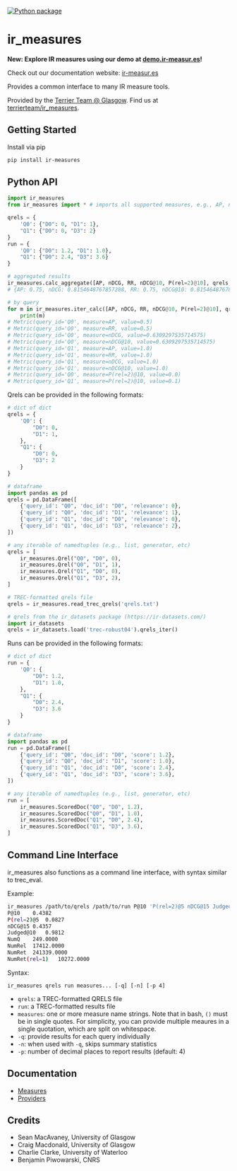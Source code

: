 
[![Python package](https://github.com/terrierteam/ir_measures/actions/workflows/push.yml/badge.svg)](https://github.com/terrierteam/ir_measures/actions/workflows/push.yml)

# ir_measures

**New: Explore IR measures using our demo at [demo.ir-measur.es](https://demo.ir-measur.es/)!**

Check out our documentation website: [ir-measur.es](https://ir-measur.es/)


Provides a common interface to many IR measure tools.

Provided by the [Terrier Team @ Glasgow](http://terrierteam.dcs.gla.ac.uk/). Find us at [terrierteam/ir_measures](https://github.com/terrierteam/ir_measures).

## Getting Started

Install via pip

```bash
pip install ir-measures
```

## Python API

```python
import ir_measures
from ir_measures import * # imports all supported measures, e.g., AP, nDCG, RR, P

qrels = {
    'Q0': {"D0": 0, "D1": 1},
    "Q1": {"D0": 0, "D3": 2}
}
run = {
    'Q0': {"D0": 1.2, "D1": 1.0},
    "Q1": {"D0": 2.4, "D3": 3.6}
}

# aggregated results
ir_measures.calc_aggregate([AP, nDCG, RR, nDCG@10, P(rel=2)@10], qrels, run)
# {AP: 0.75, nDCG: 0.8154648767857288, RR: 0.75, nDCG@10: 0.8154648767857288, P(rel=2)@10: 0.05}

# by query
for m in ir_measures.iter_calc([AP, nDCG, RR, nDCG@10, P(rel=2)@10], qrels, run):
    print(m)
# Metric(query_id='Q0', measure=AP, value=0.5)
# Metric(query_id='Q0', measure=RR, value=0.5)
# Metric(query_id='Q0', measure=nDCG, value=0.6309297535714575)
# Metric(query_id='Q0', measure=nDCG@10, value=0.6309297535714575)
# Metric(query_id='Q1', measure=AP, value=1.0)
# Metric(query_id='Q1', measure=RR, value=1.0)
# Metric(query_id='Q1', measure=nDCG, value=1.0)
# Metric(query_id='Q1', measure=nDCG@10, value=1.0)
# Metric(query_id='Q0', measure=P(rel=2)@10, value=0.0)
# Metric(query_id='Q1', measure=P(rel=2)@10, value=0.1)
```

Qrels can be provided in the following formats:

```python
# dict of dict
qrels = {
    'Q0': {
        "D0": 0,
        "D1": 1,
    },
    "Q1": {
        "D0": 0,
        "D3": 2
    }
}

# dataframe
import pandas as pd
qrels = pd.DataFrame([
    {'query_id': "Q0", 'doc_id': "D0", 'relevance': 0},
    {'query_id': "Q0", 'doc_id': "D1", 'relevance': 1},
    {'query_id': "Q1", 'doc_id': "D0", 'relevance': 0},
    {'query_id': "Q1", 'doc_id': "D3", 'relevance': 2},
])

# any iterable of namedtuples (e.g., list, generator, etc)
qrels = [
    ir_measures.Qrel("Q0", "D0", 0),
    ir_measures.Qrel("Q0", "D1", 1),
    ir_measures.Qrel("Q1", "D0", 0),
    ir_measures.Qrel("Q1", "D3", 2),
]

# TREC-formatted qrels file
qrels = ir_measures.read_trec_qrels('qrels.txt')

# qrels from the ir_datasets package (https://ir-datasets.com/)
import ir_datasets
qrels = ir_datasets.load('trec-robust04').qrels_iter()
```

Runs can be provided in the following formats:

```python
# dict of dict
run = {
    'Q0': {
        "D0": 1.2,
        "D1": 1.0,
    },
    "Q1": {
        "D0": 2.4,
        "D3": 3.6
    }
}

# dataframe
import pandas as pd
run = pd.DataFrame([
    {'query_id': "Q0", 'doc_id': "D0", 'score': 1.2},
    {'query_id': "Q0", 'doc_id': "D1", 'score': 1.0},
    {'query_id': "Q1", 'doc_id': "D0", 'score': 2.4},
    {'query_id': "Q1", 'doc_id': "D3", 'score': 3.6},
])

# any iterable of namedtuples (e.g., list, generator, etc)
run = [
    ir_measures.ScoredDoc("Q0", "D0", 1.2),
    ir_measures.ScoredDoc("Q0", "D1", 1.0),
    ir_measures.ScoredDoc("Q1", "D0", 2.4),
    ir_measures.ScoredDoc("Q1", "D3", 3.6),
]
```


## Command Line Interface

ir_measures also functions as a command line interface, with syntax similar to
trec_eval.

Example:

```bash
ir_measures /path/to/qrels /path/to/run P@10 'P(rel=2)@5 nDCG@15 Judged@10' NumQ NumRel NumRet NumRelRet
P@10    0.4382
P(rel=2)@5  0.0827
nDCG@15 0.4357
Judged@10   0.9812
NumQ    249.0000
NumRel  17412.0000
NumRet  241339.0000
NumRet(rel=1)   10272.0000
```

Syntax:

```
ir_measures qrels run measures... [-q] [-n] [-p 4]
```

 - `qrels`: a TREC-formatted QRELS file
 - `run`: a TREC-formatted results file
 - `measures`: one or more measure name strings. Note that in bash, `()` must be in single quotes. For simplicity, you can provide multiple meaures in a single quotation, which are split on whitespace.
 - `-q`: provide results for each query individually
 - `-n`: when used with `-q`, skips summary statistics
 - `-p`: number of decimal places to report results (default: 4)



## Documentation

 - [Measures](https://ir-measur.es/en/latest/measures.html)
 - [Providers](https://ir-measur.es/en/latest/providers.html)



## Credits

 - Sean MacAvaney, University of Glasgow
 - Craig Macdonald, University of Glasgow
 - Charlie Clarke, University of Waterloo
 - Benjamin Piwowarski, CNRS
